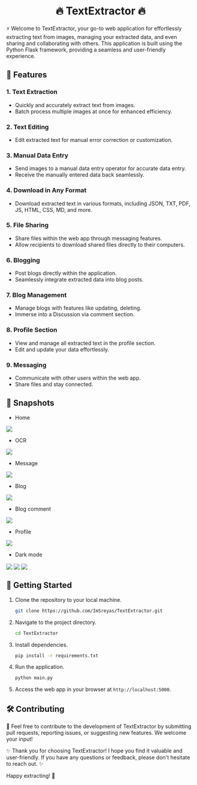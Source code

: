 <h1 align="center">🔥 TextExtractor 🔥</h1>

⚡ Welcome to TextExtractor, your go-to web application for effortlessly extracting text from images, managing your extracted data, and even sharing and collaborating with others. This application is built using the Python Flask framework, providing a seamless and user-friendly experience.

## 🚀 Features

### 1. Text Extraction
- Quickly and accurately extract text from images.
- Batch process multiple images at once for enhanced efficiency.

### 2. Text Editing
- Edit extracted text for manual error correction or customization.

### 3. Manual Data Entry
- Send images to a manual data entry operator for accurate data entry.
- Receive the manually entered data back seamlessly.

### 4. Download in Any Format
- Download extracted text in various formats, including JSON, TXT, PDF, JS, HTML, CSS, MD, and more.

### 5. File Sharing
- Share files within the web app through messaging features.
- Allow recipients to download shared files directly to their computers.

### 6. Blogging
- Post blogs directly within the application.
- Seamlessly integrate extracted data into blog posts.

### 7. Blog Management
- Manage blogs with features like updating, deleting.
- Immerse into a Discussion via comment section.

### 8. Profile Section
- View and manage all extracted text in the profile section.
- Edit and update your data effortlessly.

### 9. Messaging
- Communicate with other users within the web app.
- Share files and stay connected.

## 📸 Snapshots

- Home
<img src="/screenshots/home.png" alt=" " align="center" />

- OCR

<img src="/screenshots/ocr.png" alt=" " align="center" />

- Message

<img src="/screenshots/message.png" alt=" " align="center" />

- Blog
 
<img src="/screenshots/blog.png" alt=" " align="center" />

- Blog comment
 
<img src="/screenshots/blogComment.png" alt=" " align="center" />

- Profile
 
<img src="/screenshots/profileUpdate.png" alt=" " align="center" />

- Dark mode
 
<img src="/screenshots/homeDark.png" alt=" " align="center" />
<img src="/screenshots/ocrDark.png" alt=" " align="center" />
<img src="/screenshots/blogDark.png" alt=" " align="center" />



## 🚀 Getting Started

1. Clone the repository to your local machine.
   ```bash
   git clone https://github.com/ImSreyas/TextExtractor.git
   ```

2. Navigate to the project directory.
   ```bash
   cd TextExtractor
   ```

3. Install dependencies.
   ```bash
   pip install -r requirements.txt
   ```

4. Run the application.
   ```bash
   python main.py
   ```

5. Access the web app in your browser at `http://localhost:5000`.

## 🛠️ Contributing

📝 Feel free to contribute to the development of TextExtractor by submitting pull requests, reporting issues, or suggesting new features. We welcome your input!

✨ Thank you for choosing TextExtractor! I hope you find it valuable and user-friendly. If you have any questions or feedback, please don't hesitate to reach out. ✨

Happy extracting! 🚀
